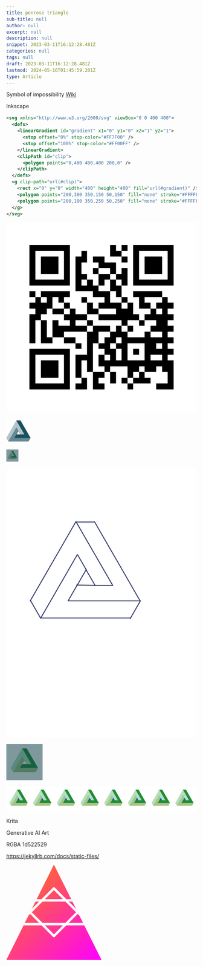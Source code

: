 ```yaml
---
title: penrose triangle
sub-title: null
author: null
excerpt: null
description: null
snippet: 2023-03-11T16:12:28.481Z
categories: null
tags: null
draft: 2023-03-11T16:12:28.481Z
lastmod: 2024-05-16T01:45:59.201Z
type: Article
---
```


Symbol of impossibility [Wiki](https://en.wikipedia.org/wiki/Penrose_triangle)

Inkscape

```xml
<svg xmlns="http://www.w3.org/2000/svg" viewBox="0 0 400 400">
  <defs>
    <linearGradient id="gradient" x1="0" y1="0" x2="1" y2="1">
      <stop offset="0%" stop-color="#FF7F00" />
      <stop offset="100%" stop-color="#FF00FF" />
    </linearGradient>
    <clipPath id="clip">
      <polygon points="0,400 400,400 200,0" />
    </clipPath>
  </defs>
  <g clip-path="url(#clip)">
    <rect x="0" y="0" width="400" height="400" fill="url(#gradient)" />
    <polygon points="200,300 350,150 50,150" fill="none" stroke="#FFFFFF" stroke-width="10" stroke-linejoin="round" />
    <polygon points="200,100 350,250 50,250" fill="none" stroke="#FFFFFF" stroke-width="10" stroke-linejoin="round" />
  </g>
</svg>
```

<!-- ![svg](../../assets/svg/penrose.svg) -->

<!-- ![svg](../../assets/svg/penrose-actual.svg) -->

![svg](../../assets/svg/qrcode-bash-consultants-site.svg)

![svg](../../assets/svg/penrose-amr-42px.svg)

<!-- ![svg](../../assets/svg/penrose-amr-icon-1000.svg) -->

![svg](../../assets/svg/penrose-amr.svg)

![svg](../../assets/svg/penrose-amr-icon-32px.svg)

![svg](../../assets/svg/penrose-amr-icon-48px.svg)

![svg](../../assets/svg/penrose-amr-banner-468x60px.svg)

Krita

Generative AI Art

RGBA 1d522529


https://jekyllrb.com/docs/static-files/




<svg xmlns="http://www.w3.org/2000/svg" viewBox="0 0 800 800">
  <defs>
    <linearGradient id="gradient" x1="0" y1="0" x2="1" y2="1">
      <stop offset="0%" stop-color="#FF7F00" />
      <stop offset="100%" stop-color="#FF00FF" />
    </linearGradient>
    <clipPath id="clip">
      <polygon points="0,400 400,400 200,0" />
    </clipPath>
  </defs>
  <g clip-path="url(#clip)">
    <rect x="0" y="0" width="400" height="400" fill="url(#gradient)" />
    <polygon points="200,300 350,150 50,150" fill="none" stroke="#FFFFFF" stroke-width="10" stroke-linejoin="round" />
    <polygon points="200,100 350,250 50,250" fill="none" stroke="#FFFFFF" stroke-width="10" stroke-linejoin="round" />
  </g>
</svg>


